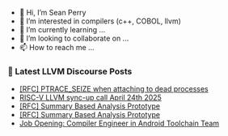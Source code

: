 - 👋 Hi, I’m Sean Perry
- 👀 I’m interested in compilers (c++, COBOL, llvm)
- 🌱 I’m currently learning ...
- 💞️ I’m looking to collaborate on ...
- 📫 How to reach me ...

<!---
s66perry/s66perry is a ✨ special ✨ repository because its `README.md` (this file) appears on your GitHub profile.
You can click the Preview link to take a look at your changes.
--->
### 📕 Latest LLVM Discourse Posts

<!-- DISCOURSE-LLVM:START -->
- [[RFC] PTRACE_SEIZE when attaching to dead processes](https://discourse.llvm.org/t/rfc-ptrace-seize-when-attaching-to-dead-processes/85825#post_14)
- [RISC-V LLVM sync-up call April 24th 2025](https://discourse.llvm.org/t/risc-v-llvm-sync-up-call-april-24th-2025/86017#post_1)
- [[RFC] Summary Based Analysis Prototype](https://discourse.llvm.org/t/rfc-summary-based-analysis-prototype/85945#post_16)
- [[RFC] Summary Based Analysis Prototype](https://discourse.llvm.org/t/rfc-summary-based-analysis-prototype/85945#post_15)
- [Job Opening: Compiler Engineer in Android Toolchain Team](https://discourse.llvm.org/t/job-opening-compiler-engineer-in-android-toolchain-team/86016#post_1)
<!-- DISCOURSE-LLVM:END -->
